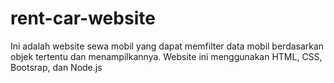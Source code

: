 # rent-car-website
Ini adalah website sewa mobil yang dapat memfilter data mobil berdasarkan objek tertentu dan menampilkannya. Website ini menggunakan HTML, CSS, Bootsrap, dan Node.js
